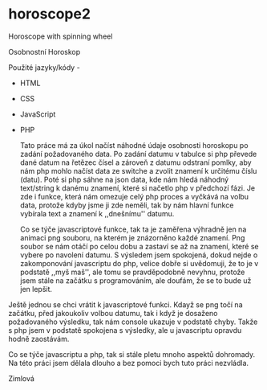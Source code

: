 # horoscope2
Horoscope with spinning wheel

Osobnostní Horoskop

Použité jazyky/kódy -
- HTML
- CSS
- JavaScript
- PHP

  Tato práce má za úkol načíst náhodné údaje osobnosti horoskopu po zadání požadovaného data.
Po zadání datumu v tabulce si php převede dané datum na řetězec čísel a zároveň z datumu odstraní pomlky, aby nám php 
mohlo načíst data ze switche a zvolit znamení k určitému číslu (datu).
Poté si php sáhne na json data, kde nám hledá náhodný text/string k danému znamení, které si načetlo php v předchozí fázi.
Je zde i funkce, která nám omezuje celý php proces a vyčkává na volbu data, protože kdyby jsme ji zde neměli, tak by nám hlavní funkce 
vybírala text a znamení k ,,dnešnímu'' datumu.

  Co se týče javascriptové funkce, tak ta je zaměřena výhradně jen na animaci png souboru, na kterém je znázorněno každé znamení.
Png soubor se nám otáčí po celou dobu a zastaví se až na znamení, které se vybere po navolení datumu.
  S výsledem jsem spokojená, dokud nejde o zakomponování javascriptu do php, velice dobře si uvědomuji, že to je v podstatě ,,myš maš'', ale tomu se pravděpodobně
 nevyhnu, protože jsem stále na začátku s programováním, ale doufám, že se to bude už jen lepšit.
  
 Ještě jednou se chci vrátit k javascriptové funkci. Kdayž se png točí na začátku, před jakoukoliv volbou datumu, tak i když je dosaženo
 požadovaného výsledku, tak nám console ukazuje v podstatě chyby. Takže s php jsem v podstatě spokojena s výsledky, ale u javascriptu opravdu hodně zaostávám.
 

Co se týče javascriptu a php, tak si stále pletu mnoho aspektů dohromady.
Na této práci jsem dělala dlouho a bez pomoci bych tuto práci nezvládla.

Zimlová

